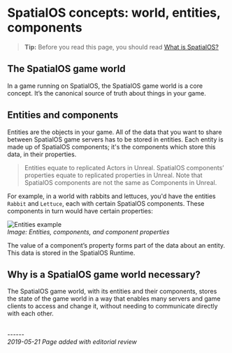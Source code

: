 
# SpatialOS concepts: world, entities, components

> **Tip:** Before you read this page, you should read [What is SpatialOS?]({{urlRoot}}/content/spatialos-concepts/what-is-spatialos)

## The SpatialOS game world

In a game running on SpatialOS, the SpatialOS game world is a core concept. It’s the canonical source of truth about things in your game.

## Entities and components

Entities are the objects in your game. All of the data that you want to share between SpatialOS game servers has to be stored in entities. Each entity is made up of SpatialOS components; it's the components which store this data, in their properties.

> Entities equate to replicated Actors in Unreal. SpatialOS components’ properties equate to replicated properties in Unreal. Note that SpatialOS components are not the same as Components in Unreal.

For example, in a world with rabbits and lettuces, you'd have the entities  `Rabbit` and `Lettuce`, each with certain SpatialOS components. These components in turn would have certain properties:

![Entities example]({{assetRoot}}assets/screen-grabs/component-details.png)
<br>_Image: Entities, components, and component properties_

The value of a component’s property forms part of the data about an entity. This data is stored in the SpatialOS Runtime.

## Why is a SpatialOS game world necessary?

The SpatialOS game world, with its entities and their components, stores the state of the game world in a way that enables many servers and game clients to access and change it, without needing to communicate directly with each other.

</br>------</br>
_2019-05-21 Page added with editorial review_
